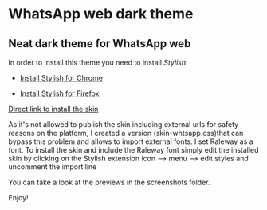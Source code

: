 # WhatsApp web dark theme

## Neat dark theme for WhatsApp web

In order to install this theme you need to install _Stylish_:

- [Install Stylish for Chrome](https://chrome.google.com/webstore/detail/stylish-custom-themes-for/fjnbnpbmkenffdnngjfgmeleoegfcffe?hl=en)

- [Install Stylish for Firefox](https://addons.mozilla.org/nl/firefox/addon/stylish/)

[Direct link to install the skin](https://userstyles.org/styles/182006/dark-minimal-whatsapp-june-20-vpx)

As it's not allowed to publish the skin including external urls for safety reasons on the platform, I created a version (skin-whtsapp.css)that can bypass this problem and allows to import external fonts. I set Raleway as a font.
To install the skin and include the Raleway font simply edit the installed skin by clicking on the Stylish extension icon --> menu --> edit styles and uncomment the import line

You can take a look at the previews in the screenshots folder.

Enjoy!
